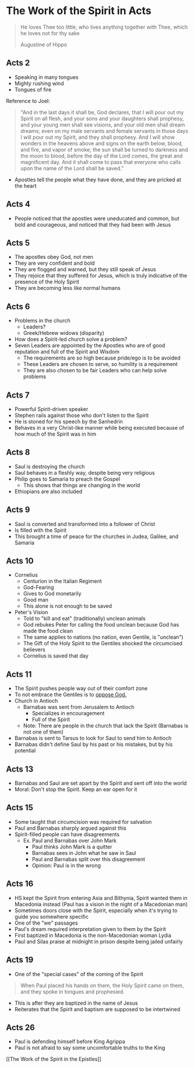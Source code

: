 # The Work of the Spirit in Acts

> He loves Thee too little, who lives anything together with Thee, which he loves not for thy sake 
>
>Augustine of Hippo

## Acts 2

- Speaking in many tongues
- Mighty rushing wind
- Tongues of fire

 Reference to Joel:
 
> "And in the last days it shall be, God declares, that I will pour out my Spirit on all flesh, and your sons and your daughters shall prophesy, and your young men shall see visions, and your old men shall dream dreams; even on my male servants and female servants in those days I will pour out my Spirit, and they shall prophesy. And I will show wonders in the heavens above and signs on the earth below, blood, and fire, and vapor of smoke; the sun shall be turned to darkness and the moon to blood, before the day of the Lord comes, the great and magnificent day. And it shall come to pass that everyone who calls upon the name of the Lord shall be saved."

- Apostles tell the people what they have done, and they are pricked at the heart

## Acts 4

- People noticed that the apostles were uneducated and common, but bold and courageous, and noticed that they had been with Jesus

## Acts 5

- The apostles obey God, not men
- They are very confident and bold
- They are flogged and warned, but they still speak of Jesus
- They rejoice that they suffered for Jesus, which is truly indicative of the presence of the Holy Spirit
- They are becoming less like normal humans

## Acts 6

- Problems in the church
	- Leaders?
	- Greek/Hebrew widows (disparity)
- How does a Spirit-led church solve a problem?
- Seven Leaders are appointed by the Apostles who are of good reputation and full of the Spirit and Wisdom
	- The requirements are so high because pride/ego is to be avoided
	- These Leaders are chosen to serve, so humility is a requirement
	- They are also chosen to be fair Leaders who can help solve problems

## Acts 7

- Powerful Spirit-driven speaker
- Stephen rails against those who don't listen to the Spirit
- He is stoned for his speech by the Sanhedrin
- Behaves in a very Christ-like manner while being executed because of how much of the Spirit was in him

## Acts 8

- Saul is destroying the church
- Saul behaves in a fleshly way, despite being very religious
- Philip goes to Samaria to preach the Gospel
	- This shows that things are changing in the world
- Ethiopians are also included

## Acts 9

- Saul is converted and transformed into a follower of Christ
- Is filled with the Spirit
- This brought a time of peace for the churches in Judea, Galilee, and Samaria

## Acts 10

- Cornelius
	- Centurion in the Italian Regiment
	- God-Fearing
	- Gives to God monetarily
	- Good man
	- This alone is not enough to be saved
- Peter's Vision
	- Told to "kill and eat" (traditionally) unclean animals
	- God rebukes Peter for calling the food unclean because God has made the food clean
	- The same applies to nations (no nation, even Gentile, is "unclean")
	- The Gift of the Holy Spirit to the Gentiles shocked the circumcised believers
	- Cornelius is saved that day

## Acts 11

- The Spirit pushes people way out of their comfort zone
- To not embrace the Gentiles is to <u>oppose God.</u>
- Church in Antioch
	- Barnabas was sent from Jerusalem to Antioch
		- Specializes in encouragement
		- Full of the Spirit
	- Note: There are people in the church that lack the Spirit (Barnabas is not one of them)
- Barnabas is sent to Tarsus to look for Saul to send him to Antioch
- Barnabas didn't define Saul by his past or his mistakes, but by his potential

## Acts 13

 - Barnabas and Saul are set apart by the Spirit and sent off into the world
 - Moral: Don't stop the Spirit. Keep an ear open for it

## Acts 15

- Some taught that circumcision was required for salvation
- Paul and Barnabas sharply argued against this
- Spirit-filled people can have disagreements
	- Ex. Paul and Barnabas over John Mark
		- Paul thinks John Mark is a quitter
		- Barnabas sees in John what he saw in Saul
		- Paul and Barnabas split over this disagreement
		- Opinion: Paul is in the wrong

## Acts 16

- HS kept the Spirit from entering Asia and Bithynia, Spirit wanted them in Macedonia instead (Paul has a vision in the night of a Macedonian man)
- Sometimes doors close with the Spirit, especially when it's trying to guide you somewhere specific
- One of the "we" passages
- Paul's dream required interpretation given to them by the Spirit
- First baptized in Macedonia is the non-Macedonian woman Lydia
- Paul and Silas praise at midnight in prison despite being jailed unfairly

## Acts 19

- One of the "special cases" of the coming of the Spirit
  
> When Paul placed his hands on them, the Holy Spirit came on them, and they spoke in tongues and prophesied.

- This is after they are baptized in the name of Jesus
- Reiterates that the Spirit and baptism are supposed to be intertwined

## Acts 26

- Paul is defending himself before King Agrippa
- Paul is not afraid to say some uncomfortable truths to the King

[[The Work of the Spirit in the Epistles]]